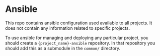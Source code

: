 # Ansible #

This repo contains ansible configuration used available to all projects.  It does not contain any information related to specific projects.

To use ansible for managing and deploying any particular project, you should create a `{project_name}-ansible` repository.  In that repository you
should add this as a submodule in the `common/` directory.
